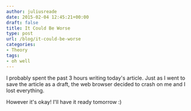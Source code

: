 ```yaml
---
author: juliusreade
date: 2015-02-04 12:45:21+00:00
draft: false
title: It Could Be Worse
type: post
url: /blog/it-could-be-worse
categories:
- Theory
tags:
- oh well
---
```


I probably spent the past 3 hours writing today's article. Just as I went to save the article as a draft, the web browser decided to crash on me and I lost everything.

However it's okay! I'll have it ready tomorrow :)
